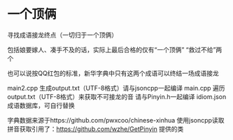 # 一个顶俩
寻找成语接龙终点（一切归于一个顶俩）

包括娘要嫁人、凑手不及的话，实际上最后合格的仅有“一个顶俩” “救过不给”两个

也可以说按QQ红包的标准，新华字典中只有这两个成语可以终结一场成语接龙

main2.cpp  生成output.txt（UTF-8格式）请与jsoncpp一起编译
main.cpp   遍历output.txt（UTF-8格式）来获取不可接龙的音 请与Pinyin.h一起编译
idiom.json 成语数据库，可自行替换

字典数据来源于https://github.com/pwxcoo/chinese-xinhua 使用jsoncpp读取
拼音获取引用了：https://github.com/wzhe/GetPinyin 提供的类
